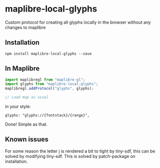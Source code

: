 # maplibre-local-glyphs

Custom protocol for creating all glyphs locally in the browser without any changes to maplibre

## Installation

```
npm install maplibre-local-glyphs --save
```

## In Maplibre

```js
import maplibregl from "maplibre-gl";
import glyphs from "maplibre-local-glyphs";
maplibregl.addProtocol("glyphs", glyphs);

// Load map as usual
```

in your style:

```
glyphs: "glyphs://{fontstack}/{range}",
```

Done! Simple as that.

## Known issues

For some reason the letter j is rendered a bit to tight by tiny-sdf, this can be solved by modifying tiny-sdf. This is solved by patch-package on installation.
